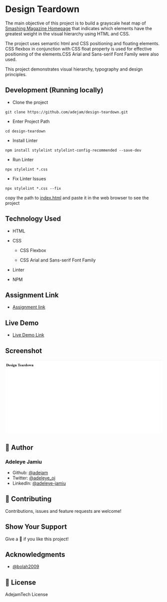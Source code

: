 # Design Teardown
The main objective of this project is to build a grayscale heat map of [Smashing Magazine Homepage](https://www.smashingmagazine.com/) that indicates which elements have the greatest weight in the visual hierarchy using HTML and CSS.

The project uses semantic html and CSS positioning and floating elements. CSS flexbox in conjunction with CSS float property is used for effective positioning of the elements.CSS Arial and Sans-serif Font Family were also used.

This project demonstrates visual hierarchy, typography and design principles.

## Development (Running locally)
- Clone the project

```
git clone https://github.com/adejam/design-teardown.git
```

- Enter Project Path

```
cd design-teardown
```

- Install Linter

```
npm install stylelint stylelint-config-recommended --save-dev
```

- Run Linter

```
npx stylelint *.css
```

- Fix Linter Issues

```
npx stylelint *.css --fix
```

copy the path to [index.html](https://adejam.github.io/design-teardown/index.html) and paste it in the web browser to see the project

## Technology Used

- HTML

- CSS

   - CSS Flexbox

   - CSS Arial and Sans-serif Font Family

- Linter

- NPM


## Assignment Link
- [Assignment link](https://www.theodinproject.com/courses/html5-and-css3/lessons/design-teardown)

## Live Demo
- [Live Demo Link](https://adejam.github.io/design-teardown/index.html)

## Screenshot
![Screenshot](/images/screenshot.png)


## :bust_in_silhouette: Author
### Adeleye Jamiu
- Github: [@adejam](http://github.com/adejam)
- Twitter: [@adeleye_oj](https://twitter.com/Adeleye_oj)
- LinkedIn: [@adeleye-jamiu](https://linkedin.com/in/adeleye-jamiu-6747061a3)

## :handshake: Contributing
Contributions, issues and feature requests are welcome!


## Show Your Support
Give a :star2: if you like this project!


## Acknowledgments
- [@bolah2009](http://github.com/bolah2009)

## :memo: License

AdejamTech License

